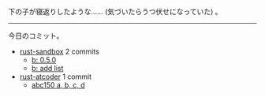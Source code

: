 下の子が寝返りしたような…… (気づいたらうつ伏せになっていた) 。

---

今日のコミット。

- [rust-sandbox](https://github.com/bouzuya/rust-sandbox) 2 commits
  - [b: 0.5.0](https://github.com/bouzuya/rust-sandbox/commit/74f97b0d6570e05482af9102f4e50733f29c2ff1)
  - [b: add list](https://github.com/bouzuya/rust-sandbox/commit/258fefb6107154235cfd2e3f412324ffa39b6810)
- [rust-atcoder](https://github.com/bouzuya/rust-atcoder) 1 commit
  - [abc150 a, b, c, d](https://github.com/bouzuya/rust-atcoder/commit/7f10bfd7553f480f8312c2ebf13274c8214dc006)
